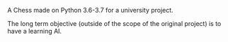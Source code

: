 A Chess made on Python 3.6-3.7 for a university project.

The long term objective (outside of the scope of the original project) is to have a learning AI.
